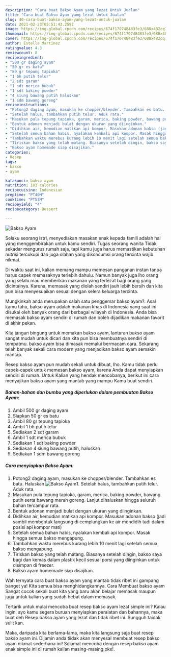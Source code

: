 ```yaml
---
description: "Cara buat Bakso Ayam yang lezat Untuk Jualan"
title: "Cara buat Bakso Ayam yang lezat Untuk Jualan"
slug: 40-cara-buat-bakso-ayam-yang-lezat-untuk-jualan
date: 2021-02-23T05:51:43.259Z
image: https://img-global.cpcdn.com/recipes/674f170748483fe3/680x482cq70/bakso-ayam-foto-resep-utama.jpg
thumbnail: https://img-global.cpcdn.com/recipes/674f170748483fe3/680x482cq70/bakso-ayam-foto-resep-utama.jpg
cover: https://img-global.cpcdn.com/recipes/674f170748483fe3/680x482cq70/bakso-ayam-foto-resep-utama.jpg
author: Estella Martinez
ratingvalue: 4.3
reviewcount: 8
recipeingredient:
- "500 gr daging ayam"
- "50 gr es batu"
- "80 gr tepung tapioka"
- "1 bh putih telur"
- "2 sdt garam"
- "1 sdt merica bubuk"
- "1 sdt baking powder"
- "4 siung bawang putih haluskan"
- "1 sdm bawang goreng"
recipeinstructions:
- "Potong2 daging ayam, masukan ke chopper/blender. Tambahkan es batu. Haluskan"
- "Setelah halus, tambahkan putih telur. Aduk rata."
- "Masukan pula tepung tapioka, garam, merica, baking powder, bawang putih serta bawang merah goreng. Lanjut dihaluskan hingga seluruh bahan tercampur rata."
- "Bentuk adonan menjadi bulat dengan ukuran yang diinginkan."
- "Didihkan air, kemudian matikan api kompor. Masukan adonan bakso (jadi sambil membentuk langsung di cemplungkan ke air mendidih tadi dalam posisi api kompor mati)"
- "Setelah semua bahan habis, nyalakan kembali api kompor. Masak hingga semua bakso mengapung."
- "Tambahkan waktu merebus kurang lebih 10 menit lagi setelah semua bakso mengapung."
- "Tiriskan bakso yang telah matang. Biasanya setelah dingin, bakso saya bagi dan kemas dalam plastik kecil sesuai porsi yang diinginkan untuk disimpan di freezer."
- "Bakso ayam homemade siap disajikan."
categories:
- Resep
tags:
- bakso
- ayam

katakunci: bakso ayam 
nutrition: 103 calories
recipecuisine: Indonesian
preptime: "PT40M"
cooktime: "PT53M"
recipeyield: "4"
recipecategory: Dessert

---
```



![Bakso Ayam](https://img-global.cpcdn.com/recipes/674f170748483fe3/680x482cq70/bakso-ayam-foto-resep-utama.jpg)

Selaku seorang istri, menyediakan masakan enak kepada famili adalah hal yang menggembirakan untuk kamu sendiri. Tugas seorang  wanita Tidak sekadar mengurus rumah saja, tapi kamu juga harus memastikan kebutuhan nutrisi tercukupi dan juga olahan yang dikonsumsi orang tercinta wajib nikmat.

Di waktu  saat ini, kalian memang mampu memesan panganan instan tanpa harus capek memasaknya terlebih dahulu. Namun banyak juga lho orang yang selalu mau memberikan makanan yang terlezat bagi orang yang dicintainya. Karena, memasak yang diolah sendiri jauh lebih bersih dan kita pun bisa menyesuaikan sesuai dengan selera keluarga tercinta. 



Mungkinkah anda merupakan salah satu penggemar bakso ayam?. Asal kamu tahu, bakso ayam adalah makanan khas di Indonesia yang saat ini disukai oleh banyak orang dari berbagai wilayah di Indonesia. Anda bisa memasak bakso ayam sendiri di rumah dan boleh dijadikan makanan favorit di akhir pekan.

Kita jangan bingung untuk memakan bakso ayam, lantaran bakso ayam sangat mudah untuk dicari dan kita pun bisa membuatnya sendiri di tempatmu. bakso ayam bisa dimasak memalui bermacam cara. Sekarang telah banyak sekali cara modern yang menjadikan bakso ayam semakin mantap.

Resep bakso ayam pun mudah sekali untuk dibuat, lho. Kamu tidak perlu capek-capek untuk memesan bakso ayam, karena Anda dapat menyiapkan sendiri di rumah. Untuk Kalian yang hendak mencobanya, berikut ini cara menyajikan bakso ayam yang mantab yang mampu Kamu buat sendiri.

<!--inarticleads1-->

##### Bahan-bahan dan bumbu yang diperlukan dalam pembuatan Bakso Ayam:

1. Ambil 500 gr daging ayam
1. Siapkan 50 gr es batu
1. Ambil 80 gr tepung tapioka
1. Ambil 1 bh putih telur
1. Sediakan 2 sdt garam
1. Ambil 1 sdt merica bubuk
1. Sediakan 1 sdt baking powder
1. Sediakan 4 siung bawang putih, haluskan
1. Sediakan 1 sdm bawang goreng




<!--inarticleads2-->

##### Cara menyiapkan Bakso Ayam:

1. Potong2 daging ayam, masukan ke chopper/blender. Tambahkan es batu. Haluskan
<img src="https://img-global.cpcdn.com/steps/1e611c06f1d17114/160x128cq70/bakso-ayam-langkah-memasak-1-foto.jpg" alt="Bakso Ayam">1. Setelah halus, tambahkan putih telur. Aduk rata.
1. Masukan pula tepung tapioka, garam, merica, baking powder, bawang putih serta bawang merah goreng. Lanjut dihaluskan hingga seluruh bahan tercampur rata.
1. Bentuk adonan menjadi bulat dengan ukuran yang diinginkan.
1. Didihkan air, kemudian matikan api kompor. Masukan adonan bakso (jadi sambil membentuk langsung di cemplungkan ke air mendidih tadi dalam posisi api kompor mati)
1. Setelah semua bahan habis, nyalakan kembali api kompor. Masak hingga semua bakso mengapung.
1. Tambahkan waktu merebus kurang lebih 10 menit lagi setelah semua bakso mengapung.
1. Tiriskan bakso yang telah matang. Biasanya setelah dingin, bakso saya bagi dan kemas dalam plastik kecil sesuai porsi yang diinginkan untuk disimpan di freezer.
1. Bakso ayam homemade siap disajikan.




Wah ternyata cara buat bakso ayam yang mantab tidak ribet ini gampang banget ya! Kita semua bisa menghidangkannya. Cara Membuat bakso ayam Sangat cocok sekali buat kita yang baru akan belajar memasak maupun juga untuk kalian yang sudah hebat dalam memasak.

Tertarik untuk mulai mencoba buat resep bakso ayam lezat simple ini? Kalau ingin, ayo kamu segera buruan menyiapkan peralatan dan bahannya, maka buat deh Resep bakso ayam yang lezat dan tidak ribet ini. Sungguh taidak sulit kan. 

Maka, daripada kita berlama-lama, maka kita langsung saja buat resep bakso ayam ini. Dijamin anda tiidak akan menyesal membuat resep bakso ayam nikmat sederhana ini! Selamat mencoba dengan resep bakso ayam enak simple ini di rumah kalian masing-masing,oke!.

